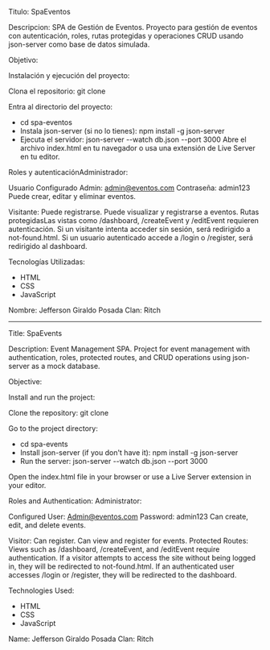 Titulo: SpaEventos

Descripcion:
SPA de Gestión de Eventos. Proyecto para gestión de eventos con autenticación, roles, rutas protegidas y operaciones CRUD usando json-server como base de datos simulada.

Objetivo:


Instalación y ejecución del proyecto:

Clona el repositorio:
git clone  

Entra al directorio del proyecto:
- cd spa-eventos
- Instala json-server (si no lo tienes):
   npm install -g json-server 
- Ejecuta el servidor:
    json-server --watch db.json --port 3000
Abre el archivo index.html en tu navegador o usa una extensión de Live Server en tu editor.


Roles y autenticaciónAdministrador:

Usuario Configurado Admin: admin@eventos.com
Contraseña: admin123
Puede crear, editar y eliminar eventos.

Visitante:
Puede registrarse.
Puede visualizar y registrarse a eventos.
Rutas protegidasLas vistas como /dashboard, /createEvent y /editEvent requieren autenticación.
Si un visitante intenta acceder sin sesión, será redirigido a not-found.html.
Si un usuario autenticado accede a /login o /register, será redirigido al dashboard.


Tecnologías Utilizadas:
- HTML
- CSS
- JavaScript

Nombre: Jefferson Giraldo Posada
Clan: Ritch

______________________________________________________________________________________________________________________________________________________________________

Title: SpaEvents

Description:
Event Management SPA. Project for event management with authentication, roles, protected routes, and CRUD operations using json-server as a mock database.

Objective:

Install and run the project:

Clone the repository:
git clone

Go to the project directory:

- cd spa-events
- Install json-server (if you don't have it):
npm install -g json-server
- Run the server:
json-server --watch db.json --port 3000

Open the index.html file in your browser or use a Live Server extension in your editor.

Roles and Authentication: Administrator:

Configured User: Admin@eventos.com
Password: admin123
Can create, edit, and delete events.

Visitor:
Can register.
Can view and register for events.
Protected Routes: Views such as /dashboard, /createEvent, and /editEvent require authentication.
If a visitor attempts to access the site without being logged in, they will be redirected to not-found.html.
If an authenticated user accesses /login or /register, they will be redirected to the dashboard.

Technologies Used:
- HTML
- CSS
- JavaScript

Name: Jefferson Giraldo Posada
Clan: Ritch